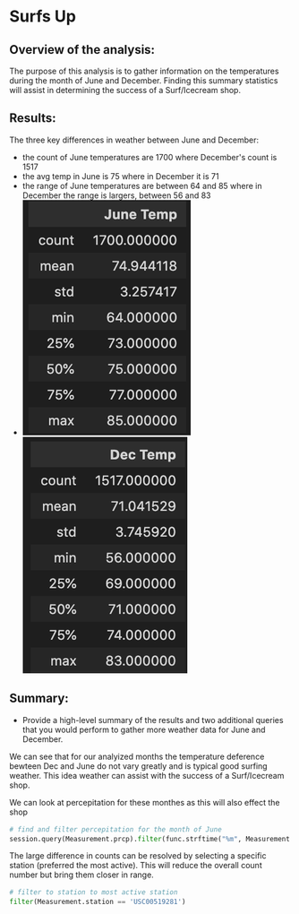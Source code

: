 # Surfs Up
## Overview of the analysis:
The purpose of this analysis is to gather information on the temperatures during the month of June and December. Finding this summary statistics will assist in determining the success of a Surf/Icecream shop. 

## Results: 
The three key differences in weather between June and December:

- the count of June temperatures are 1700 where December's count is 1517
- the avg temp in June is 75 where in December it is 71 
- the range of June temperatures are between 64 and 85 where in December the range is largers, between 56 and 83
- ![June Summary](https://github.com/HappyM0f0/surfs_up/blob/main/images/June_description.png)
![December Summary](https://github.com/HappyM0f0/surfs_up/blob/main/images/Dec_description.png)


## Summary:
- Provide a high-level summary of the results and two additional queries that you would perform to gather more weather data for June and December.

We can see that for our analyized months the temperature deference bewteen Dec and June do not vary greatly and is typical  good surfing weather. This idea weather can assist with the success of a Surf/Icecream shop.

We can look at percepitation for these monthes as this will also effect the shop

```python
# find and filter percepitation for the month of June
session.query(Measurement.prcp).filter(func.strftime("%m", Measurement.date) == "06")
```
The large difference in counts can be resolved by selecting a specific station (preferred the most active). This will reduce the overall count number but bring them closer in range.

```python
# filter to station to most active station
filter(Measurement.station == 'USC00519281')
```